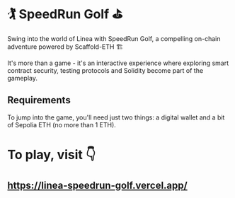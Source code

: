 
# 🏌️ SpeedRun Golf ⛳️

Swing into the world of Linea with SpeedRun Golf, a compelling on-chain adventure powered by Scaffold-ETH 🏗️

It's more than a game - it's an interactive experience where exploring smart contract security, testing protocols and Solidity become part of the gameplay.

## Requirements
To jump into the game, you'll need just two things: a digital wallet and a bit of Sepolia ETH (no more than 1 ETH).

# To play, visit 👇
## https://linea-speedrun-golf.vercel.app/
